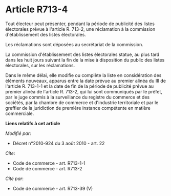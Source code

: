 # Article R713-4

Tout électeur peut présenter, pendant la période de publicité des listes électorales prévue à l'article R. 713-2, une
réclamation à la commission d'établissement des listes électorales. 

Les réclamations sont déposées au secrétariat de la commission. 

La commission d'établissement des listes électorales statue, au plus tard dans les huit jours suivant la fin de la mise à
disposition du public des listes électorales, sur les réclamations. 

Dans le même délai, elle modifie ou complète la liste en considération des éléments nouveaux, apparus entre la date prévue au
premier alinéa du III de l'article R. 713-1-1 et la date de fin de la période de publicité prévue au premier alinéa de
l'article R. 713-2, qui lui sont communiqués par le préfet, par le juge commis à la surveillance du registre du commerce et
des sociétés, par la chambre de commerce et d'industrie territoriale et par le greffier de la juridiction de première
instance compétente en matière commerciale.

**Liens relatifs à cet article**

_Modifié par_:

  - Décret n°2010-924 du 3 août 2010 - art. 22

_Cite_:

  - Code de commerce - art. R713-1-1
  - Code de commerce - art. R713-2

_Cité par_:

  - Code de commerce - art. R713-39 (V)

